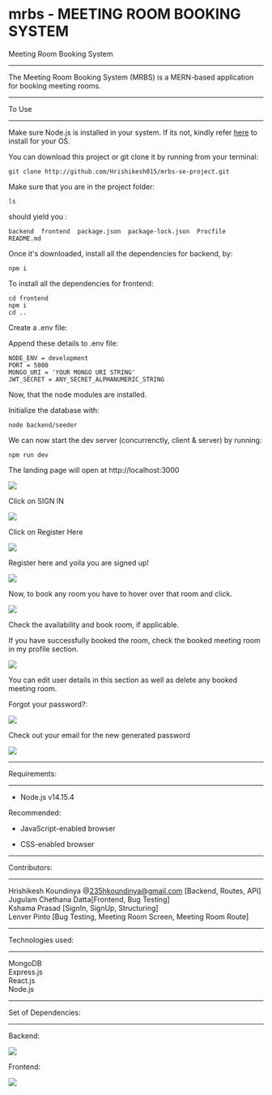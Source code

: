 # mrbs - MEETING ROOM BOOKING SYSTEM

Meeting Room Booking System

-------------------------------

The Meeting Room Booking System (MRBS) is a MERN-based application for
booking meeting rooms. 

------

To Use

------
Make sure Node.js is installed in your system. If its not, kindly refer [here](https://nodejs.org/en/download/) to install for your OS.

You can download this project or git clone it by running from your terminal:

```
git clone http://github.com/Hrishikesh015/mrbs-se-project.git
```

Make sure that you are in the project folder:

```
ls
```

should yield you :
```
backend  frontend  package.json  package-lock.json  Procfile  README.md
```


Once it's downloaded, install all the dependencies for backend, by:
```
npm i
```

To install all the dependencies for frontend:
```
cd frontend
npm i
cd ..
```

Create a .env file:

Append these details to .env file:
```
NODE_ENV = development
PORT = 5000
MONGO_URI = 'YOUR MONGO URI STRING'
JWT_SECRET = ANY_SECRET_ALPHANUMERIC_STRING
```

Now, that the node modules are installed.

Initialize the database with:
```
node backend/seeder
```

We can now start the dev server (concurrenctly, client & server) by running:
```
npm run dev
```

The landing page will open at http://localhost:3000

![](screenshots/landingPage.png)

Click on SIGN IN

![](screenshots/signinPage.png)

Click on Register Here

![](screenshots/signupPage.png)

Register here and yoila you are signed up!

![](screenshots/homepage.png)

Now, to book any room you have to hover over that room and click.

![](screenshots/bookingPage.png)

Check the availability and book room, if applicable.

If you have successfully booked the room, check the booked meeting room in my profile section.

![](screenshots/profilePage.png)

You can edit user details in this section as well as delete any booked meeting room.

Forgot your password?:

![](screenshots/passwordRecoveryPage.png)

Check out your email for the new generated password

![](screenshots/passwordRecoveryEmail.png)

-------------

Requirements:

-------------

- Node.js v14.15.4

Recommended:

- JavaScript-enabled browser

- CSS-enabled browser


-------------

Contributors:

-------------
Hrishikesh Koundinya @[235hkoundinya@gmail.com](mailto:235hkoundinya@gmail.com) [Backend, Routes, API]<br/>
Jugulam Chethana Datta[Frontend, Bug Testing]<br/>
Kshama Prasad [SignIn, SignUp, Structuring]<br/>
Lenver Pinto [Bug Testing, Meeting Room Screen, Meeting Room Route]

-------------

Technologies used:

-------------

MongoDB<br/>
Express.js<br/>
React.js<br/>
Node.js<br/>


-------------

Set of Dependencies:

-------------

Backend:

![](screenshots/backendDependencies.png)

Frontend:

![](screenshots/frontendDependencies.png)
